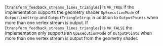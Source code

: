 [`transform_feedback_streams_lines_triangles`] is `VK_TRUE` if the
implementation supports the geometry shader `OpExecutionMode` of
`OutputLineStrip` and `OutputTriangleStrip` in addition to
`OutputPoints` when more than one vertex stream is output.
If [`transform_feedback_streams_lines_triangles`] is `VK_FALSE` the
implementation only supports an `OpExecutionMode` of
`OutputPoints` when more than one vertex stream is output from the
geometry shader.